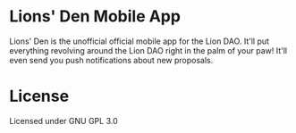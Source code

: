 # Lions' Den Mobile App
Lions' Den is the unofficial official mobile app for the Lion DAO. It'll put everything revolving around the Lion DAO right in the palm of your paw! It'll even send you push notifications about new proposals.

# License
Licensed under GNU GPL 3.0

